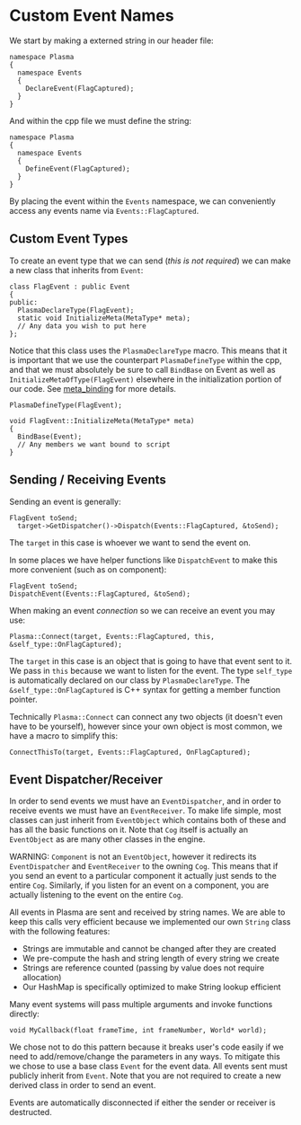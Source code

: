 # Custom Event Names

We start by making a externed string in our header file:
```
namespace Plasma
{
  namespace Events
  {
    DeclareEvent(FlagCaptured);
  }
}
```
And within the cpp file we must define the string:

```
namespace Plasma
{
  namespace Events
  {
    DefineEvent(FlagCaptured);
  }
}
```

By placing the event within the `Events` namespace, we can conveniently access any events name via `Events::FlagCaptured`.

Custom Event Types
------------------
To create an event type that we can send (*this is not required*) we can make a new class that inherits from `Event`:

```
class FlagEvent : public Event
{
public:
  PlasmaDeclareType(FlagEvent);
  static void InitializeMeta(MetaType* meta);
  // Any data you wish to put here
};
```
Notice that this class uses the `PlasmaDeclareType` macro. This means that it is important that we use the counterpart `PlasmaDefineType` within the cpp, and that we must absolutely be sure to call `BindBase` on Event as well as `InitializeMetaOfType(FlagEvent)` elsewhere in the initialization portion of our code. See [meta_binding](https://github.com/PlasmaEngine/PlasmaDocs/blob/master/plasma_source_documentation/meta_binding.markdown) for more details.

```
PlasmaDefineType(FlagEvent);

void FlagEvent::InitializeMeta(MetaType* meta)
{
  BindBase(Event);
  // Any members we want bound to script
}
```

Sending / Receiving Events
--------------------------
Sending an event is generally:

```
FlagEvent toSend;
  target->GetDispatcher()->Dispatch(Events::FlagCaptured, &toSend);
```

The `target` in this case is whoever we want to send the event on.

In some places we have helper functions like `DispatchEvent` to make this more convenient (such as on component):

```
FlagEvent toSend;
DispatchEvent(Events::FlagCaptured, &toSend);
```
When making an event *connection* so we can receive an event you may use:

```
Plasma::Connect(target, Events::FlagCaptured, this, &self_type::OnFlagCaptured);
```

The `target` in this case is an object that is going to have that event sent to it. We pass in `this` because we want to listen for the event. The type `self_type` is automatically declared on our class by `PlasmaDeclareType`. The `&self_type::OnFlagCaptured` is C++ syntax for getting a member function pointer.

Technically `Plasma::Connect` can connect any two objects (it doesn't even have to be yourself), however since your own object is most common, we have a macro to simplify this:

```
ConnectThisTo(target, Events::FlagCaptured, OnFlagCaptured);
```

Event Dispatcher/Receiver
-------------------------
In order to send events we must have an `EventDispatcher`, and in order to receive events we must have an `EventReceiver`. To make life simple, most classes can just inherit from `EventObject` which contains both of these and has all the basic functions on it. Note that `Cog` itself is actually an `EventObject` as are many other classes in the engine.

WARNING: `Component` is not an `EventObject`, however it redirects its `EventDispatcher` and `EventReceiver` to the owning `Cog`. This means that if you send an event to a particular component it actually just sends to the entire `Cog`. Similarly, if you listen for an event on a component, you are actually listening to the event on the entire `Cog`.

All events in Plasma are sent and received by string names. We are able to keep this calls very efficient because we implemented our own `String` class with the following features:

- Strings are immutable and cannot be changed after they are created
- We pre-compute the hash and string length of every string we create
- Strings are reference counted (passing by value does not require allocation)
- Our HashMap is specifically optimized to make String lookup efficient

Many event systems will pass multiple arguments and invoke functions directly:

```
void MyCallback(float frameTime, int frameNumber, World* world);
```

We chose not to do this pattern because it breaks user's code easily if we need to add/remove/change the parameters in any ways. To mitigate this we chose to use a base class `Event` for the event data. All events sent must publicly inherit from `Event`. Note that you are not required to create a new derived class in order to send an event.

Events are automatically disconnected if either the sender or receiver is destructed.
 

 